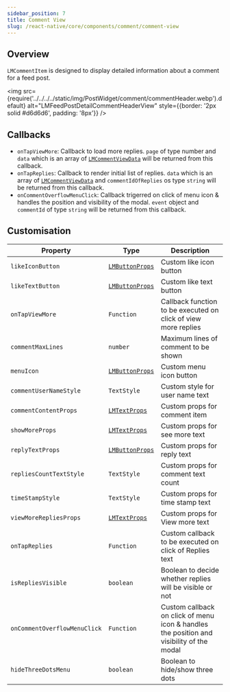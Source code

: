 ```yaml
---
sidebar_position: 7
title: Comment View
slug: /react-native/core/components/comment/comment-view
---
```


## Overview

`LMCommentItem` is designed to display detailed information about a comment for a feed post.

<img
src={require('../../../../static/img/PostWidget/comment/commentHeader.webp').default}
alt="LMFeedPostDetailCommentHeaderView"
style={{border: '2px solid #d6d6d6', padding: '8px'}}
/>

## Callbacks

- `onTapViewMore`: Callback to load more replies. `page` of type number and `data` which is an array of [`LMCommentViewData`](../Models/LMCommentViewData.md) will be returned from this callback.
- `onTapReplies`: Callback to render initial list of replies. `data` which is an array of [`LMCommentViewData`](../Models/LMCommentViewData.md) and `commentIdOfReplies` os type `string` will be returned from this callback.
- `onCommentOverflowMenuClick`: Callback trigerred on click of menu icon & handles the position and visibility of the modal. `event` object and `commentId` of type `string` will be returned from this callback.

## Customisation

| Property                     | Type                                                          | Description                                                                              |
| ---------------------------- | ------------------------------------------------------------- | ---------------------------------------------------------------------------------------- |
| `likeIconButton`             | [`LMButtonProps`](../Components/Fundamentals/LMFeedButton.md) | Custom like icon button                                                                  |
| `likeTextButton`             | [`LMButtonProps`](../Components/Fundamentals/LMFeedButton.md) | Custom like text button                                                                  |
| `onTapViewMore`              | `Function`                                                    | Callback function to be executed on click of view more replies                           |
| `commentMaxLines`            | `number`                                                      | Maximum lines of comment to be shown                                                     |
| `menuIcon`                   | [`LMButtonProps`](../Components/Fundamentals/LMFeedButton.md) | Custom menu icon button                                                                  |
| `commentUserNameStyle`       | `TextStyle`                                                   | Custom style for user name text                                                          |
| `commentContentProps`        | [`LMTextProps`](../Components/Fundamentals/LMFeedText.md)     | Custom props for comment item                                                            |
| `showMoreProps`              | [`LMTextProps`](../Components/Fundamentals/LMFeedText.md)     | Custom props for see more text                                                           |
| `replyTextProps`             | [`LMButtonProps`](../Components/Fundamentals/LMFeedButton.md) | Custom props for reply text                                                              |
| `repliesCountTextStyle`      | `TextStyle`                                                   | Custom props for comment text count                                                      |
| `timeStampStyle`             | `TextStyle`                                                   | Custom props for time stamp text                                                         |
| `viewMoreRepliesProps`       | [`LMTextProps`](../Components/Fundamentals/LMFeedText.md)     | Custom props for View more text                                                          |
| `onTapReplies`               | `Function`                                                    | Custom callback to be executed on click of Replies text                                  |
| `isRepliesVisible`           | `boolean`                                                     | Boolean to decide whether replies will be visible or not                                 |
| `onCommentOverflowMenuClick` | `Function`                                                    | Custom callback on click of menu icon & handles the position and visibility of the modal |
| `hideThreeDotsMenu`          | `boolean`                                                     | Boolean to hide/show three dots                                                          |

